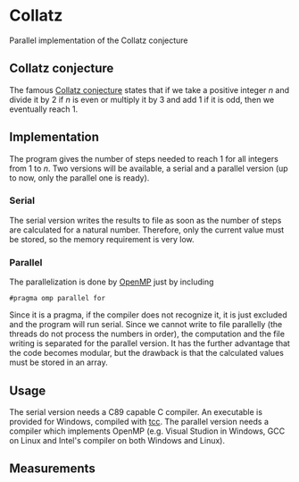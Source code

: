 # Collatz
Parallel implementation of the Collatz conjecture

## Collatz conjecture
The famous [Collatz conjecture](https://en.wikipedia.org/wiki/Collatz_conjecture) states that if we take a positive integer *n* and divide it by 2 if *n* is even or multiply it by 3 and add 1 if it is odd, then we eventually reach 1.

## Implementation
The program gives the number of steps needed to reach 1 for all integers from 1 to *n*. Two versions will be available, a serial and a parallel version (up to now, only the parallel one is ready).

### Serial
The serial version writes the results to file as soon as the number of steps are calculated for a natural number. Therefore, only the current value must be stored, so the memory requirement is very low.

### Parallel
The parallelization is done by [OpenMP](www.openmp.org) just by including

    #pragma omp parallel for

Since it is a pragma, if the compiler does not recognize it, it is just excluded and the program will run serial.
Since we cannot write to file parallelly (the threads do not process the numbers in order), the computation and the file writing is separated for the parallel version. It has the further advantage that the code becomes modular, but the drawback is that the calculated values must be stored in an array. 

## Usage
The serial version needs a C89 capable C compiler. An executable is provided for Windows, compiled with [tcc](http://bellard.org/tcc/). The parallel version needs a compiler which implements OpenMP (e.g. Visual Studion in Windows, GCC on Linux and Intel's compiler on both Windows and Linux).

## Measurements
